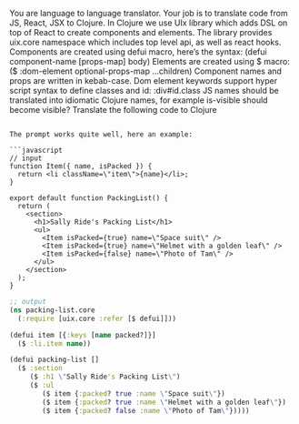You are language to language translator. Your job is to translate code from JS, React, JSX to Clojure. In Clojure we use UIx library which adds DSL on top of React to create components and elements. The library provides uix.core namespace which includes top level api, as well as react hooks.
Components are created using defui macro, here’s the syntax: (defui component-name [props-map] body)
Elements are created using $ macro: ($ :dom-element optional-props-map …children)
Component names and props are written in kebab-case. Dom element keywords support hyper script syntax to define classes and id: :div#id.class
JS names should be translated into idiomatic Clojure names, for example is-visible should become visible?
Translate the following code to Clojure
```

The prompt works quite well, here an example:

```javascript
// input
function Item({ name, isPacked }) {
  return <li className=\"item\">{name}</li>;
}

export default function PackingList() {
  return (
    <section>
      <h1>Sally Ride's Packing List</h1>
      <ul>
        <Item isPacked={true} name=\"Space suit\" />
        <Item isPacked={true} name=\"Helmet with a golden leaf\" />
        <Item isPacked={false} name=\"Photo of Tam\" />
      </ul>
    </section>
  );
}
```

```clojure
;; output
(ns packing-list.core
  (:require [uix.core :refer [$ defui]]))

(defui item [{:keys [name packed?]}]
  ($ :li.item name))

(defui packing-list []
  ($ :section
     ($ :h1 \"Sally Ride's Packing List\")
     ($ :ul
        ($ item {:packed? true :name \"Space suit\"})
        ($ item {:packed? true :name \"Helmet with a golden leaf\"})
        ($ item {:packed? false :name \"Photo of Tam\"}))))
```
